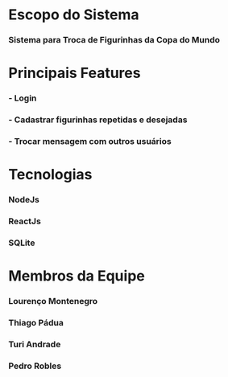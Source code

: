 # Escopo do Sistema
### Sistema para Troca de Figurinhas da Copa do Mundo

# Principais Features
 ### - Login
 ### - Cadastrar figurinhas repetidas e desejadas
 ### - Trocar mensagem com outros usuários
 
# Tecnologias
### NodeJs
### ReactJs
### SQLite

# Membros da Equipe
### Lourenço Montenegro
### Thiago Pádua
### Turi Andrade
### Pedro Robles

